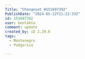 ```yaml
---
Title: "Changeset #151697392"
PublishDate: "2024-05-22T21:22:33Z"
id: 151697392
user: kentakta
comment: update
created_by: iD 2.29.0
tags:
  - Montenegro
  - Podgorica

---
```

